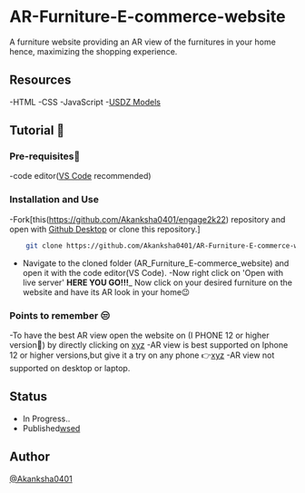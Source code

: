 # AR-Furniture-E-commerce-website
A furniture website providing an AR view of the furnitures in your home hence, maximizing the shopping experience. 

## Resources
-HTML
-CSS
-JavaScript
-[USDZ Models](https://sketchfab.com/tags/usdz)

## Tutorial :thinking:

### Pre-requisites🤨
-code editor([VS Code](https://code.visualstudio.com/) recommended)

### Installation and Use

-Fork[this(https://github.com/Akanksha0401/engage2k22) repository and open with [Github Desktop](https://desktop.github.com/) or clone this repository.]
```bash
    git clone https://github.com/Akanksha0401/AR-Furniture-E-commerce-website.git
```
- Navigate to the cloned folder (AR_Furniture_E-commerce_website) and open it with the code editor(VS Code).
-Now right click on 'Open with live server'
__HERE YOU GO!!!___
Now click on your desired furniture on the website and have its AR look in your home😉

### Points to remember 😒

-To have the best AR view open the website on (I PHONE 12 or higher version🤩) by directly clicking on [xyz](xxc.com) 
-AR view is best supported on Iphone 12 or higher versions,but give it a try on any phone 👉[xyz](xxc.com) 
-AR view not supported on desktop or laptop.

## Status

- In Progress..
- Published[wsed](scfbv.com)

## Author

[@Akanksha0401](https://github.com/Akanksha0401)






